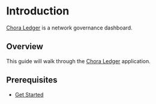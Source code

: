 # Introduction

[Chora Ledger](https://ledger.chora.io) is a network governance dashboard.

## Overview

This guide will walk through the [Chora Ledger](https://ledger.chora.io) application.

## Prerequisites

- [Get Started](../get-started)
